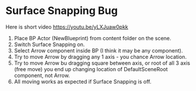 # Surface Snapping Bug

Here is short video https://youtu.be/yLXJuaw0pkk

1. Place BP Actor (NewBlueprint) from content folder on the scene.
2. Switch Surface Snapping on.
3. Select Arrow component inside BP (I think it may be any component).
4. Try to move Arrow by dragging any 1 axis - you chance Arrow location.
5. Try to move Arrow bu dragging square between axis, or root of all 3 axis (free move) you end up changing location of DefaultSceneRoot component, not Arrow.
6. All moving works as expected if Surface Snapping is off.
